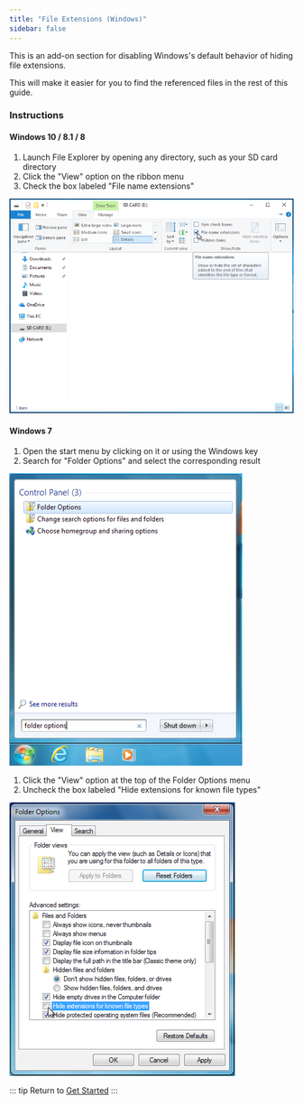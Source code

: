 ```yaml
---
title: "File Extensions (Windows)"
sidebar: false
---
```


This is an add-on section for disabling Windows's default behavior of hiding file extensions.

This will make it easier for you to find the referenced files in the rest of this guide.

### Instructions

#### Windows 10 / 8.1 / 8

1. Launch File Explorer by opening any directory, such as your SD card directory
1. Click the "View" option on the ribbon menu
1. Check the box labeled "File name extensions"

![](/assets/images/screenshots/windows-10-file-extensions.png)

#### Windows 7

1. Open the start menu by clicking on it or using the Windows key
1. Search for "Folder Options" and select the corresponding result

![](/assets/images/screenshots/windows-7-folder-options-start-menu.png)


1. Click the "View" option at the top of the Folder Options menu
1. Uncheck the box labeled "Hide extensions for known file types"

![](/images/screenshots/windows-7-folder-options.png)
    
::: tip
Return to [Get Started](/get-started)
:::